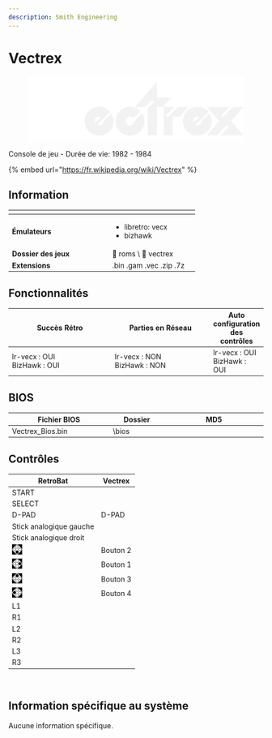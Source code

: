 ```yaml
---
description: Smith Engineering
---
```


# Vectrex

<div align="left">

<figure><picture><source srcset="https://raw.githubusercontent.com/fabricecaruso/es-theme-carbon/91d85c7849cc550b0cac4e75cb8e0923d3b61b5e/art/logos/vectrex-w.svg" media="(prefers-color-scheme: dark)"><img src="https://raw.githubusercontent.com/fabricecaruso/es-theme-carbon/52ff37c9e265587d006945a2ba695b5a962b3a3d/art/logos/vectrex.svg" alt=""></picture><figcaption></figcaption></figure>

</div>

Console de jeu - Durée de vie: 1982 - 1984

{% embed url="https://fr.wikipedia.org/wiki/Vectrex" %}

## Information

<table data-header-hidden><thead><tr><th width="184"></th><th></th><th data-hidden></th></tr></thead><tbody><tr><td><strong>Émulateurs</strong></td><td><ul><li>libretro: vecx</li><li>bizhawk</li></ul></td><td></td></tr><tr><td><strong>Dossier des jeux</strong></td><td><span data-gb-custom-inline data-tag="emoji" data-code="1f4c1">📁</span> roms \ <span data-gb-custom-inline data-tag="emoji" data-code="1f4c2">📂</span> vectrex</td><td></td></tr><tr><td><strong>Extensions</strong></td><td>.bin .gam .vec .zip .7z</td><td></td></tr></tbody></table>

## Fonctionnalités

<table><thead><tr><th width="256">Succès Rétro</th><th width="243">Parties en Réseau</th><th>Auto configuration des contrôles</th></tr></thead><tbody><tr><td>lr-vecx : OUI<br>BizHawk : OUI</td><td>lr-vecx : NON<br>BizHawk : NON</td><td>lr-vecx : OUI<br>BizHawk : OUI</td></tr></tbody></table>

## BIOS

<table><thead><tr><th width="266">Fichier BIOS</th><th width="140">Dossier</th><th width="341">MD5</th></tr></thead><tbody><tr><td>Vectrex_Bios.bin</td><td>\bios</td><td></td></tr></tbody></table>

## Contrôles

| RetroBat                                                                        | Vectrex  |
| ------------------------------------------------------------------------------- | -------- |
| START                                                                           |          |
| SELECT                                                                          |          |
| D-PAD                                                                           | D-PAD    |
| Stick analogique gauche                                                         |          |
| Stick analogique droit                                                          |          |
| ![A](<../../../.gitbook/assets/image (19).png>)                                 | Bouton 2 |
| ![B](<../../../.gitbook/assets/image (6).png>)                                  | Bouton 1 |
| <img src="../../../.gitbook/assets/image (34).png" alt="" data-size="original"> | Bouton 3 |
| <img src="../../../.gitbook/assets/image (32).png" alt="" data-size="line">     | Bouton 4 |
| L1                                                                              |          |
| R1                                                                              |          |
| L2                                                                              |          |
| R2                                                                              |          |
| L3                                                                              |          |
| R3                                                                              |          |

<div align="left">

<figure><img src="https://i.imgur.com/t2yZvPr.png" alt=""><figcaption></figcaption></figure>

</div>

## Information spécifique au système

Aucune information spécifique.
